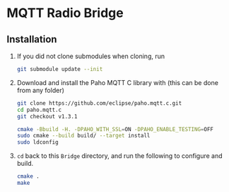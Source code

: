 # MQTT Radio Bridge


## Installation

1. If you did not clone submodules when cloning, run
    ```bash
    git submodule update --init
    ```
2. Download and install the Paho MQTT C library with (this can be done from any folder)
    ```bash
    git clone https://github.com/eclipse/paho.mqtt.c.git
    cd paho.mqtt.c
    git checkout v1.3.1

    cmake -Bbuild -H. -DPAHO_WITH_SSL=ON -DPAHO_ENABLE_TESTING=OFF
    sudo cmake --build build/ --target install
    sudo ldconfig
    ```
3. `cd` back to this `Bridge` directory, and run the following to configure and build.
    ```bash
    cmake .
    make
    ```